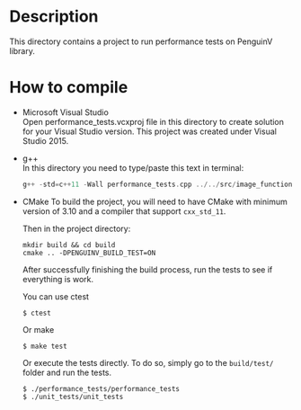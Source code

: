 # Description    
This directory contains a project to run performance tests on PenguinV library.

# How to compile    
- Microsoft Visual Studio    
Open performance_tests.vcxproj file in this directory to create solution for your Visual Studio version. This project was created under Visual Studio 2015.

- g++    
In this directory you need to type/paste this text in terminal:    
	```cpp
	g++ -std=c++11 -Wall performance_tests.cpp ../../src/image_function.cpp ../../src/thread_pool.cpp ../../src/function_pool.cpp performance_test_framework.cpp performance_test_helper.cpp performance_test_image_function.cpp performance_test_function_pool.cpp ../../src/penguinv/penguinv.cpp -o application
	```

- CMake
	To build the project, you will need to have CMake with minimum version of 3.10 and a compiler 
	that support `cxx_std_11`.

	Then in the project directory:
	```
	mkdir build && cd build
	cmake .. -DPENGUINV_BUILD_TEST=ON
	```

	After successfully finishing the build process, run the tests to see if everything is work.

	You can use ctest

	```
	$ ctest
	```

	Or make

	```
	$ make test
	```

	Or execute the tests directly. To do so, simply go to the `build/test/` folder and run the tests.

	```
	$ ./performance_tests/performance_tests
	$ ./unit_tests/unit_tests
	```
